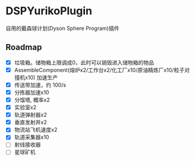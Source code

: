 # DSPYurikoPlugin

自用的戴森球计划(Dyson Sphere Program)插件

## Roadmap
- [x] 垃圾箱。储物箱上限调成0，此时可以销毁进入储物箱的物品
- [x] AssembleComponent(熔炉x2/工作台x2/化工厂x10/原油精炼厂x10/粒子对撞机x10) 加速生产
- [x] 传送带加速，约 100/s
- [x] 分拣器加速x10
- [x] 分馏塔, 概率x2
- [x] 实验室x2
- [x] 轨道弹射器x2
- [x] 垂直发射井x2
- [x] 物流站飞机速度x2
- [x] 轨道采集器x10
- [ ] 射线接收器
- [ ] 星球矿机